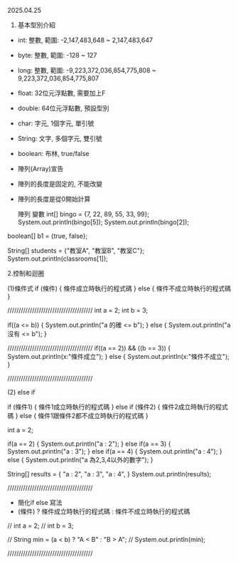 2025.04.25

1.  基本型別介紹
  * int:     整數, 範圍: -2,147,483,648 ~ 2,147,483,647
  * byte:    整數, 範圍: -128 ~ 127
  * long:    整數, 範圍: -9,223,372,036,854,775,808 ~ 9,223,372,036,854,775,807
  * float:   32位元浮點數, 需要加上F
  * double:  64位元浮點數, 預設型別
  * char:    字元, 1個字元, 單引號
  * String:  文字, 多個字元, 雙引號
  * boolean: 布林, true/false

  * 陣列(Array)宣告
  * 陣列的長度是固定的, 不能改變
  * 陣列的長度是從0開始計算

    陣列 變數
  int[] bingo = {7, 22, 89, 55, 33, 99};
  System.out.println(bingo[5]);
  System.out.println(bingo[2]);

boolean[] b1 = {true, false};

String[] students = {"教室A", "教室B", "教室C"};
System.out.println(classrooms[1]);


2.控制和迴圈

(1)條件式
if (條件) {
          條件成立時執行的程式碼
}
else {
     條件不成立時執行的程式碼
}

//////////////////////////////////////
int a = 2;
int b = 3;

if((a <= b)) {
  System.out.println("a 的確 <= b");
}
else {
  System.out.println("a 沒有 <= b");
}

//////////////////////////////////////
if((a == 2)) && ((b == 3)) {
  System.out.println(x:"條件成立");
}
else {
  System.out.println(x:"條件不成立");
}

//////////////////////////////////////

(2) else if

if (條件1) {
             條件1成立時執行的程式碼
}
else if (條件2) {
             條件2成立時執行的程式碼
}
else {
     條件1跟條件2都不成立時執行的程式碼
}


int a = 2;

if(a == 2) {
        System.out.println("a : 2");
}
else if(a == 3) {
        System.out.println("a : 3");
}
else if(a == 4) {
        System.out.println("a : 4");
}
else {
      System.out.println("a 為2,3,4以外的數字");
}

String[] results = {
  "a : 2",
  "a : 3",
  "a : 4",
}
System.out.println(results);

//////////////////////////////////////

* 簡化if else 寫法
* (條件) ? 條件成立時執行的程式碼 : 條件不成立時執行的程式碼

// int a = 2;
// int b = 3;

// String min = (a < b) ?  "A < B" :  "B > A";
// System.out.println(min);

//////////////////////////////////////